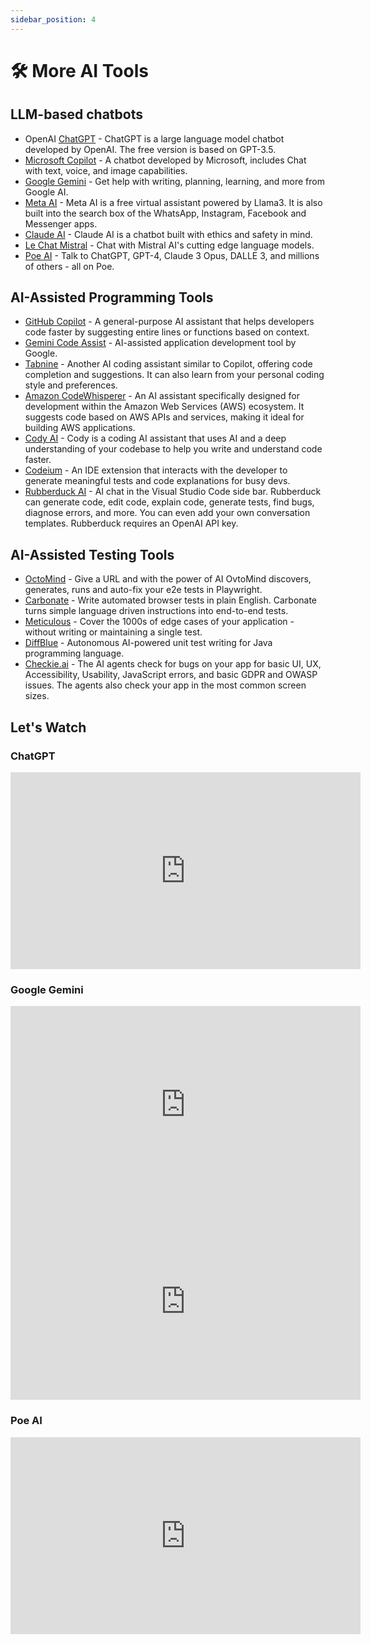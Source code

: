 ```yaml
---
sidebar_position: 4
---
```


# 🛠️ More AI Tools

## LLM-based chatbots
* OpenAI [ChatGPT](https://chat.openai.com/) - ChatGPT is a large language model chatbot developed by OpenAI. The free version is based on GPT-3.5.
* [Microsoft Copilot](https://copilot.microsoft.com/) - A chatbot developed by Microsoft, includes Chat with text, voice, and image capabilities.
* [Google Gemini](https://gemini.google.com/) - Get help with writing, planning, learning, and more from Google AI.
* [Meta AI](https://www.meta.ai/) - Meta AI is a free virtual assistant powered by Llama3. It is also built into the search box of the WhatsApp, Instagram, Facebook and Messenger apps.
* [Claude AI](https://claude.ai/login) - Claude AI is a chatbot built with ethics and safety in mind.
* [Le Chat Mistral](https://chat.mistral.ai/chat) - Chat with Mistral AI's cutting edge language models.
* [Poe AI](https://poe.com/login) - Talk to ChatGPT, GPT-4, Claude 3 Opus, DALLE 3, and millions of others - all on Poe.

## AI-Assisted Programming Tools
* [GitHub Copilot](https://github.com/features/copilot) - A general-purpose AI assistant that helps developers code faster by suggesting entire lines or functions based on context.
* [Gemini Code Assist](https://cloud.google.com/products/gemini/code-assist?hl=en) - AI-assisted application development tool by Google.
* [Tabnine](https://www.tabnine.com/) - Another AI coding assistant similar to Copilot, offering code completion and suggestions. It can also learn from your personal coding style and preferences.
* [Amazon CodeWhisperer](https://aws.amazon.com/codewhisperer/) - An AI assistant specifically designed for development within the Amazon Web Services (AWS) ecosystem.  It suggests code based on AWS APIs and services, making it ideal for building AWS applications.
* [Cody AI](https://sourcegraph.com/cody) - Cody is a coding AI assistant that uses AI and a deep understanding of your codebase to help you write and understand code faster.
* [Codeium](https://www.codeium.ai/) - An IDE extension that interacts with the developer to generate meaningful tests and code explanations for busy devs.
* [Rubberduck AI](https://github.com/rubberduck-ai/rubberduck-vscode) - AI chat in the Visual Studio Code side bar. Rubberduck can generate code, edit code, explain code, generate tests, find bugs, diagnose errors, and more. You can even add your own conversation templates. Rubberduck requires an OpenAI API key. 
      
## AI-Assisted Testing Tools
* [OctoMind](https://octomind.dev/) - Give a URL and with the power of AI OvtoMind discovers, generates, runs and auto-fix your e2e tests in Playwright.
* [Carbonate](https://carbonate.dev/) - Write automated browser tests in plain English. Carbonate turns simple language driven instructions into end-to-end tests. 
* [Meticulous](https://www.meticulous.ai/) - Cover the 1000s of edge cases of your application - without writing or maintaining a single test.
* [DiffBlue](https://www.diffblue.com/) - Autonomous AI-powered unit test writing for Java programming language.
* [Checkie.ai](https://checkie.ai/) - The AI agents check for bugs on your app for basic UI, UX, Accessibility, Usability, JavaScript errors, and basic GDPR and OWASP issues. The agents also check your app in the most common screen sizes. 

## Let's Watch
### ChatGPT
<iframe width="560" height="315" src="https://www.youtube.com/embed/FW8nt7JXeNM?si=4rtMB9lS4So6c0hJ" title="YouTube video player" frameborder="0" allow="accelerometer; autoplay; clipboard-write; encrypted-media; gyroscope; picture-in-picture; web-share" referrerpolicy="strict-origin-when-cross-origin" allowfullscreen></iframe>
  
### Google Gemini
<iframe width="560" height="315" src="https://www.youtube.com/embed/y1Tvopd1NJM?si=hxk_kWK2rzZlby3E" title="YouTube video player" frameborder="0" allow="accelerometer; autoplay; clipboard-write; encrypted-media; gyroscope; picture-in-picture; web-share" referrerpolicy="strict-origin-when-cross-origin" allowfullscreen></iframe>

<iframe width="560" height="315" src="https://www.youtube.com/embed/7Nz7sEm4lAI?si=YwgAfn6Baf5NVcV_" title="YouTube video player" frameborder="0" allow="accelerometer; autoplay; clipboard-write; encrypted-media; gyroscope; picture-in-picture; web-share" referrerpolicy="strict-origin-when-cross-origin" allowfullscreen></iframe>

### Poe AI
<iframe width="560" height="315" src="https://www.youtube.com/embed/thMGL42JuN4?si=2KV339ApW-WpmQlX" title="YouTube video player" frameborder="0" allow="accelerometer; autoplay; clipboard-write; encrypted-media; gyroscope; picture-in-picture; web-share" referrerpolicy="strict-origin-when-cross-origin" allowfullscreen></iframe>  

